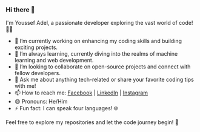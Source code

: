 ### Hi there 👋

I'm Youssef Adel, a passionate developer exploring the vast world of code! 👨‍💻

- 🔭 I’m currently working on enhancing my coding skills and building exciting projects.
- 🌱 I’m always learning, currently diving into the realms of machine learning and web development.
- 👯 I’m looking to collaborate on open-source projects and connect with fellow developers.
- 💬 Ask me about anything tech-related or share your favorite coding tips with me!
- 📫 How to reach me: [Facebook](https://www.facebook.com/youssefadell11) | [LinkedIn](https://www.linkedin.com/in/youssefadell11) | [Instagram](https://www.instagram.com/youssefadell___/)
- 😄 Pronouns: He/Him
- ⚡ Fun fact: I can speak four languages! 🌐

Feel free to explore my repositories and let the code journey begin! 🚀
